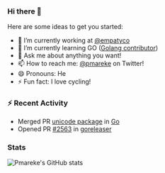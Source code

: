 ### Hi there 👋

Here are some ideas to get you started:

- 🔭 I’m currently working at [@empatyco](https://github.com/empathyco)
- 🌱 I’m currently learning GO ([Golang contributor](https://go-review.googlesource.com/q/owner:pedro.lopez.mareque%2540gmail.com))
- 💬 Ask me about anything you want!
- 📫 How to reach me: [@pmareke](twitter.com/pmareke) on Twitter!
- 😄 Pronouns: He
- ⚡ Fun fact: I love cycling!

### :zap: Recent Activity

<!--START_SECTION:activity-->
- Merged PR [unicode package](https://go-review.googlesource.com/c/go/+/353691) in [Go](https://github.com/golang/go)
- Opened PR [#2563](https://github.com/goreleaser/goreleaser/pull/2563) in [goreleaser](https://github.com/goreleaser/goreleaser)
<!--END_SECTION:activity-->

### Stats
![Pmareke's GitHub stats](https://github-readme-stats.vercel.app/api?username=pmareke&theme=dark&show_icons=true) 
